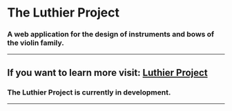 ﻿ # The Luthier Project
 ### A web application for the design of instruments and bows of the violin family.
 ____
 If you want to learn more visit:
 <a href="https://franciscojperez.com/luthierproject">Luthier Project</a>
---

### The Luthier Project is currently in development.
---
